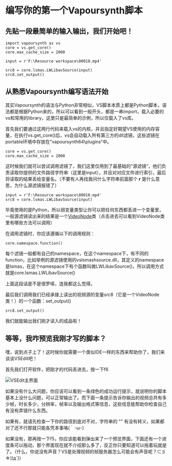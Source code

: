 # 编写你的第一个Vapoursynth脚本

## 先贴一段最简单的输入输出，我们开始吧！

```text
import vapoursynth as vs
core = vs.get_core()
core.max_cache_size = 2000

input = r'F:\Resource workspace\00010.mp4'

src8 = core.lsmas.LWLibavSource(input)
src8.set_output()
```

## 从熟悉Vapoursynth编写语法开始

其实Vapoursynth的语法与Python非常相似，VS脚本本质上都是Python脚本，语法都是根据Python来的，所以可以看到一般开头，都是一串import，载入必要的vs和常用的library，这里只是最简单的示例，所以仅载入了vs库。

首先我们要通过这两行代码来载入vs的内核，并且指定好期望VS使用的内存容量，在执行vs.get\_core\(\)后，vs会自动载入所有第三方的dll滤镜，这些滤镜在portable环境中存放在”vapoursynth64\plugins“中。

```text
core = vs.get_core()
core.max_cache_size = 2000
```

这时候我们就可以尝试调用滤镜了，我们这里仅用到了最基础的”源滤镜“，他们负责读取你提供的文件路径字符串（这里是input），并且对对应文件进行索引，最后将读取的结果丢给变量名。（不要有人再找我问什么字符串前面那个 **r** 是什么意思，为什么源滤镜报错了）

```text
input = r'F:\Resource workspace\00010.mp4'
src8 = core.lsmas.LWLibavSource(input)
```

毕竟使用的是Python，所以弱变量类型让你可以把任何东西都丢进一个变量里，一般源滤镜读出来的结果是一个[VideoNode](http://www.vapoursynth.com/doc/pythonreference.html?highlight=videonode#VideoNode)类（点击进去可以看到VideoNode类里有哪些方法可以调用）

在调用滤镜时，你应该遵循以下的调用规则：

```text
core.namespace.function()
```

每个滤镜一般都有自己的namespace，在这个namespace下，有不同的function，比如举例的源滤镜使用的vslsmashsource.dll，其定义的namespace是lsmas，在这个namespace下有个函数叫做LWLibavSource\(\)，所以调用方式就是core.lsmas.LWLibavSource\(\)

上面这段话是不是很罗嗦，连我都这么觉得。

最后我们调用我们已经承接上读出的视频源的变量src8（它是一个VideoNode类！）的一个函数：set\_output\(\)

```text
src8.set_output()
```

我们就能输出我们刚才读入的成品啦！

## 等等，我咋预览我刚才写的脚本？

嘿，说到点子上了！这时候你就需要一个类似IDE一样的东西来帮助你了，我们来谈谈VSEdit吧！

首先我们打开软件，把刚才的代码丢进去，按一下f6

![VSEdit&#x4E3B;&#x754C;&#x9762;](https://i.v2ex.co/X178n2TWl.png)

如果没有什么大问题，你应该可以看到一条绿色的成功运行提示，就说明你的脚本基本上没什么问题，可以正常输出了。而下面一条提示告诉你输出的视频总共有多少帧，时长多少，分辨率，帧率以及输出格式等信息，这些信息能帮助你检查自己有没有弄错什么东西。

如果有，就请先检查一下你的路径到底对不对，字符串的 "\" 有没有转义，如果都对了还不行那就只能各凭本事咯\(｀･ω･\)

如果没有，那再按一下f5，你应该能看到弹出来了一个预览界面，下面还有一个进度条可以拖动，那个界面现在就不介绍那么多了，反正你只要知道可以拖着玩就是了。（什么，你说没有声音？VS是处理视频的帧服务器怎么可能会有声音呢？⊂彡☆\)\)д\`\)）

